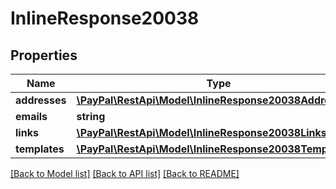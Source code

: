 # InlineResponse20038

## Properties
Name | Type | Description | Notes
------------ | ------------- | ------------- | -------------
**addresses** | [**\PayPal\RestApi\Model\InlineResponse20038Addresses[]**](InlineResponse20038Addresses.md) |  | [optional] 
**emails** | **string** |  | [optional] 
**links** | [**\PayPal\RestApi\Model\InlineResponse20038Links[]**](InlineResponse20038Links.md) |  | [optional] 
**templates** | [**\PayPal\RestApi\Model\InlineResponse20038Templates[]**](InlineResponse20038Templates.md) |  | [optional] 

[[Back to Model list]](../README.md#documentation-for-models) [[Back to API list]](../README.md#documentation-for-api-endpoints) [[Back to README]](../README.md)


